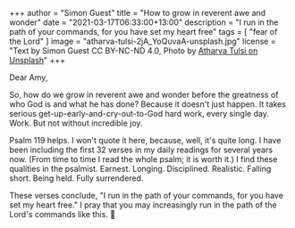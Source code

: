 +++
author = "Simon Guest"
title = "How to grow in reverent awe and wonder"
date = "2021-03-17T06:33:00+13:00"
description = "I run in the path of your commands, for you have set my heart free"
tags = [ "fear of the Lord" ]
image = "atharva-tulsi-2jA_YoQuvaA-unsplash.jpg"
license = "Text by Simon Guest CC BY-NC-ND 4.0, Photo by [Atharva Tulsi on Unsplash](https://unsplash.com/photos/2jA_YoQuvaA)"
+++

Dear Amy,

So, how do we grow in reverent awe and wonder before the greatness of who God is and what he has done? Because it doesn't just happen. It takes serious get-up-early-and-cry-out-to-God hard work, every single day. Work. But not without incredible joy.

Psalm 119 helps. I won't quote it here, because, well, it's quite long. I have been including the first 32 verses in my daily readings for several years now.  (From time to time I read the whole psalm; it is worth it.)  I find these qualities in the psalmist. Earnest. Longing. Disciplined. Realistic. Falling short. Being held. Fully surrendered.

These verses conclude, "I run in the path of your commands, for you have set my heart free."  I pray that you may increasingly run in the path of the Lord's commands like this.
🙏
